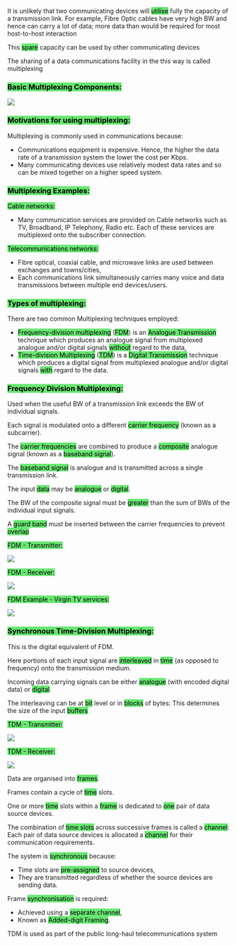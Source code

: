 It is unlikely that two communicating devices will <mark style="background:#69E772;">utilise</mark> fully the capacity of a transmission link. For example, Fibre Optic cables have very high BW and hence can carry a lot of data; more data than would be required for most host-to-host interaction

This <mark style="background:#69E772;">spare</mark> capacity can be used by other communicating devices

The sharing of a data communications facility in the this way is called multiplexing

### <mark style="background:#69E772;">Basic Multiplexing Components:</mark>

![](https://i.imgur.com/92TWTlD.png)

### <mark style="background:#69E772;">Motivations for using multiplexing:</mark>

Multiplexing is commonly used in communications because:
- Communications equipment is expensive. Hence, the higher the data rate of a transmission system the lower the cost per Kbps.
- Many communicating devices use relatively modest data rates and so can be mixed together on a higher speed system.

### <mark style="background:#69E772;">Multiplexing Examples:</mark>

<mark style="background:#69E772;">Cable networks:</mark>
- Many communication services are provided on Cable networks such as TV, Broadband, IP Telephony, Radio etc. Each of these services are multiplexed onto the subscriber connection.

<mark style="background:#69E772;">Telecommunications networks:</mark>
- Fibre optical, coaxial cable, and microwave links are used between exchanges and towns/cities,
- Each communications link simultaneously carries many voice and data transmissions between multiple end devices/users.

### <mark style="background:#69E772;">Types of multiplexing:</mark>

There are two common Multiplexing techniques employed:
- <mark style="background:#69E772;">Frequency-division multiplexing</mark> (<mark style="background:#69E772;">FDM</mark>) is an <mark style="background:#69E772;">Analogue Transmission</mark> technique which produces an analogue signal from multiplexed analogue and/or digital signals <mark style="background:#69E772;">without</mark> regard to the data,
- <mark style="background:#69E772;">Time-division Multiplexing</mark> (<mark style="background:#69E772;">TDM</mark>) is a <mark style="background:#69E772;">Digital Transmission</mark> technique which produces a digital signal from multiplexed analogue and/or digital signals <mark style="background:#69E772;">with</mark> regard to the data.

### <mark style="background:#69E772;">Frequency Division Multiplexing:</mark>

Used when the useful BW of a transmission link exceeds the BW of individual signals.

Each signal is modulated onto a different <mark style="background:#69E772;">carrier frequency</mark> (known as a subcarrier).

The <mark style="background:#69E772;">carrier frequencies</mark> are combined to produce a <mark style="background:#69E772;">composite</mark> analogue signal (known as a <mark style="background:#69E772;">baseband signal</mark>).

The <mark style="background:#69E772;">baseband signal</mark> is analogue and is transmitted across a single transmission link.

The input <mark style="background:#69E772;">data</mark> may be <mark style="background:#69E772;">analogue</mark> or <mark style="background:#69E772;">digital</mark>.

The BW of the composite signal must be <mark style="background:#69E772;">greater</mark> than the sum of BWs of the individual input signals.

A <mark style="background:#69E772;">guard band</mark> must be inserted between the carrier frequencies to prevent <mark style="background:#69E772;">overlap</mark>

<mark style="background:#69E772;">FDM - Transmitter:</mark>

![](https://i.imgur.com/vNQT62a.png)


<mark style="background:#69E772;">FDM - Receiver:</mark>

![](https://i.imgur.com/ehC8ZTQ.png)

<mark style="background:#69E772;">FDM Example - Virgin TV services:</mark>

![](https://i.imgur.com/hhu2BwU.png)


### <mark style="background:#69E772;">Synchronous Time-Division Multiplexing:</mark>

This is the digital equivalent of FDM.

Here portions of each input signal are <mark style="background:#69E772;">interleaved</mark> in <mark style="background:#69E772;">time</mark> (as opposed to frequency) onto the transmission medium.

Incoming data carrying signals can be either <mark style="background:#69E772;">analogue</mark> (with encoded digital data) or <mark style="background:#69E772;">digital</mark>.

The interleaving can be at <mark style="background:#69E772;">bit</mark> level or in <mark style="background:#69E772;">blocks</mark> of bytes: This determines the size of the input <mark style="background:#69E772;">buffers</mark>

<mark style="background:#69E772;">TDM - Transmitter:</mark>

![](https://i.imgur.com/FZe0Dlw.png)


<mark style="background:#69E772;">TDM - Receiver:</mark>

![](https://i.imgur.com/337aM05.png)


Data are organised into <mark style="background:#69E772;">frames</mark>.

Frames contain a cycle of <mark style="background:#69E772;">time</mark> slots.

One or more <mark style="background:#69E772;">time</mark> slots within a <mark style="background:#69E772;">frame</mark> is dedicated to <mark style="background:#69E772;">one</mark> pair of data source devices.

The combination of <mark style="background:#69E772;">time slots</mark> across successive frames is called a <mark style="background:#69E772;">channel</mark>: Each pair of data source devices is allocated a <mark style="background:#69E772;">channel</mark> for their communication requirements.

The system is <mark style="background:#69E772;">synchronous</mark> because:
- Time slots are <mark style="background:#69E772;">pre-assigned</mark> to source devices,
- They are transmitted regardless of whether the source devices are sending data.

Frame <mark style="background:#69E772;">synchronisation</mark> is required:
- Achieved using a <mark style="background:#69E772;">separate channel</mark>,
- Known as <mark style="background:#69E772;">Added-digit Framing</mark>.

TDM is used as part of the public long-haul telecommunications system